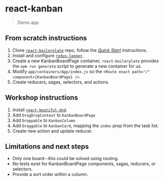 # react-kanban

> Demo app

## From scratch instructions

1. Clone [`react-boilerplate`](https://github.com/react-boilerplate/react-boilerplate) repo, follow the [_Quick Start_](https://github.com/react-boilerplate/react-boilerplate#quick-start) instructions.
2. Install and configure [`redux-logger`](https://github.com/LogRocket/redux-logger).
3. Create a new KanbanBoardPage container, `react-boilerplate` provides the `npm run generate` script to generate a new container for us.
4. Modify `app/containers/App/index.js` so the `<Route exact path="/" component={KanbanBoardPage} />`.
5. Create reducers, sagas, selectors, and actions.

## Workshop instructions

1. Install [`react-beatiful-dnd`](https://github.com/atlassian/react-beautiful-dnd).
2. Add `DragDropContext` to `KanbanBoardPage`
3. Add `Droppable` to `KanbanColumn`
4. Add `Draggable` to `KanbanCard`, mapping the `index` prop from the task list.
5. Create new action and update reducer.

## Limitations and next steps

- Only one board--this could be solved using routing.
- No tests exist for KanbanBoardPage components, sagas, reducers, or selectors.
- Provide a sort order within a column.
